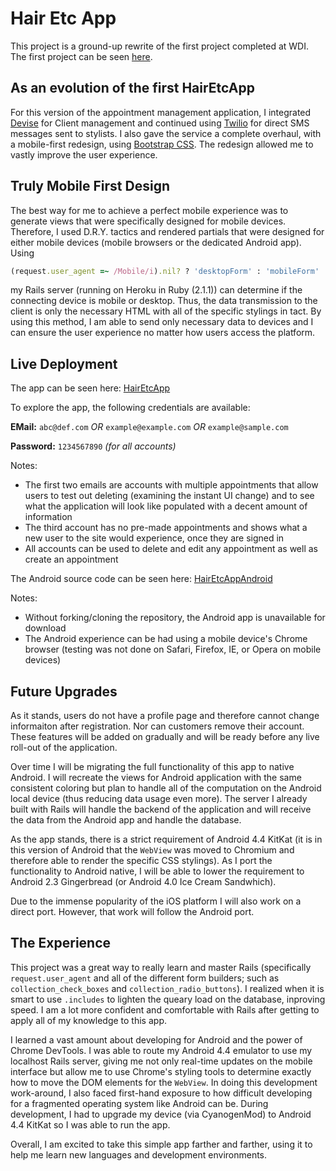 # Hair Etc App

This project is a ground-up rewrite of the first project completed at WDI.  The first project can be seen [here](https://github.com/fnc314/Project1).

## As an evolution of the first HairEtcApp

For this version of the appointment management application, I integrated [Devise](https://github.com/plataformatec/devise) for Client management and continued using [Twilio](www.twilio.com) for direct SMS messages sent to stylists.  I also gave the service a complete overhaul, with a mobile-first redesign, using [Bootstrap CSS](www.getbootstrap.com).  The redesign allowed me to vastly improve the user experience.

## Truly Mobile First Design

The best way for me to achieve a perfect mobile experience was to generate views that were specifically designed for mobile devices.  Therefore, I used D.R.Y. tactics and rendered partials that were designed for either mobile devices (mobile browsers or the dedicated Android app).  Using

```ruby
(request.user_agent =~ /Mobile/i).nil? ? 'desktopForm' : 'mobileForm'
```

my Rails server (running on Heroku in Ruby (2.1.1)) can determine if the connecting device is mobile or desktop.  Thus, the data transmission to the client is only the necessary HTML with all of the specific stylings in tact.  By using this method, I am able to send only necessary data to devices and I can ensure the user experience no matter how users access the platform.

## Live Deployment

The app can be seen here:
[HairEtcApp](https://hairetcapp.herokuapp.com/)

To explore the app, the following credentials are available:

**EMail:** `abc@def.com` *OR* `example@example.com` *OR* `example@sample.com`

**Password:** `1234567890` *(for all accounts)*

Notes:
- The first two emails are accounts with multiple appointments that allow users to test out deleting (examining the instant UI change) and to see what the application will look like populated with a decent amount of information
- The third account has no pre-made appointments and shows what a new user to the site would experience, once they are signed in
- All accounts can be used to delete and edit any appointment as well as create an appointment


The Android source code can be seen here:
[HairEtcAppAndroid](https://github.com/fnc314/hair_etc_app_android)

Notes:
- Without forking/cloning the repository, the Android app is unavailable for download
- The Android experience can be had using a mobile device's Chrome browser (testing was not done on Safari, Firefox, IE, or Opera on mobile devices)

## Future Upgrades

As it stands, users do not have a profile page and therefore cannot change informaiton after registration.  Nor can customers remove their account.  These features will be added on gradually and will be ready before any live roll-out of the application.

Over time I will be migrating the full functionality of this app to native Android.  I will recreate the views for Android application with the same consistent coloring but plan to handle all of the computation on the Android local device (thus reducing data usage even more).  The server I already built with Rails will handle the backend of the application and will receive the data from the Android app and handle the database.

As the app stands, there is a strict requirement of Android 4.4 KitKat (it is in this version of Android that the `WebView` was moved to Chromium and therefore able to render the specific CSS stylings).  As I port the functionality to Android native, I will be able to lower the requirement to Android 2.3 Gingerbread (or Android 4.0 Ice Cream Sandwhich).

Due to the immense popularity of the iOS platform I will also work on a direct port.  However, that work will follow the Android port.

## The Experience

This project was a great way to really learn and master Rails (specifically `request.user_agent` and all of the different form builders; such as `collection_check_boxes` and `collection_radio_buttons`).  I realized when it is smart to use `.includes` to lighten the queary load on the database, inproving speed.  I am a lot more confident and comfortable with Rails after getting to apply all of my knowledge to this app.

I learned a vast amount about developing for Android and the power of Chrome DevTools.  I was able to route my Android 4.4 emulator to use my localhost Rails server, giving me not only real-time updates on the mobile interface but allow me to use Chrome's styling tools to determine exactly how to move the DOM elements for the `WebView`.  In doing this development work-around, I also faced first-hand exposure to how difficult developing for a fragmented operating system like Android can be.  During development, I had to upgrade my device (via CyanogenMod) to Android 4.4 KitKat so I was able to run the app.

Overall, I am excited to take this simple app farther and farther, using it to help me learn new languages and development environments.
